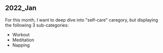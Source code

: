 ## 2022_Jan
For this month, I want to deep dive into "self-care" caregory, but displaying the following 3 sub-categories:
- Workout
- Meditation
- Napping
